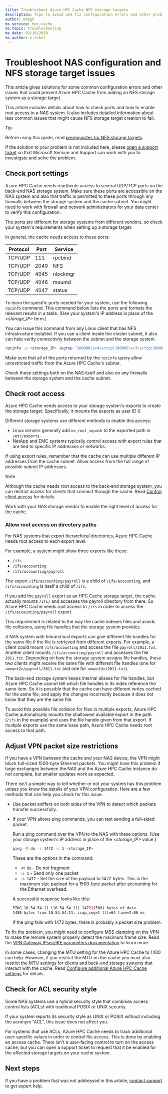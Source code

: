 ```yaml
---
title: Troubleshoot Azure HPC Cache NFS storage targets
description: Tips to avoid and fix configuration errors and other problems that can cause failure when creating an NFS storage target
author: ekpgh
ms.service: hpc-cache
ms.topic: troubleshooting
ms.date: 03/18/2020
ms.author: v-erkel
---
```


# Troubleshoot NAS configuration and NFS storage target issues

This article gives solutions for some common configuration errors and other issues that could prevent Azure HPC Cache from adding an NFS storage system as a storage target.

This article includes details about how to check ports and how to enable root access to a NAS system. It also includes detailed information about less common issues that might cause NFS storage target creation to fail.

> [!TIP]
> Before using this guide, read [prerequisites for NFS storage targets](hpc-cache-prerequisites.md#nfs-storage-requirements).

If the solution to your problem is not included here, please [open a support ticket](hpc-cache-support-ticket.md) so that Microsoft Service and Support can work with you to investigate and solve the problem.

## Check port settings

Azure HPC Cache needs read/write access to several UDP/TCP ports on the back-end NAS storage system. Make sure these ports are accessible on the NAS system and also that traffic is permitted to these ports through any firewalls between the storage system and the cache subnet. You might need to work with firewall and network administrators for your data center to verify this configuration.

The ports are different for storage systems from different vendors, so check your system's requirements when setting up a storage target.

In general, the cache needs access to these ports:

| Protocol | Port  | Service  |
|----------|-------|----------|
| TCP/UDP  | 111   | rpcbind  |
| TCP/UDP  | 2049  | NFS      |
| TCP/UDP  | 4045  | nlockmgr |
| TCP/UDP  | 4046  | mountd   |
| TCP/UDP  | 4047  | status   |

To learn the specific ports needed for your system, use the following ``rpcinfo`` command. This command  below lists the ports and formats the relevant results in a table. (Use your system's IP address in place of the *<storage_IP>* term.)

You can issue this command from any Linux client that has NFS infrastructure installed. If you use a client inside the cluster subnet, it also can help verify connectivity between the subnet and the storage system.

```bash
rpcinfo -p <storage_IP> |egrep "100000\s+4\s+tcp|100005\s+3\s+tcp|100003\s+3\s+tcp|100024\s+1\s+tcp|100021\s+4\s+tcp"| awk '{print $4 "/" $3 " " $5}'|column -t
```

Make sure that all of the ports returned by the ``rpcinfo`` query allow unrestricted traffic from the Azure HPC Cache's subnet.

Check these settings both on the NAS itself and also on any firewalls between the storage system and the cache subnet.

## Check root access

Azure HPC Cache needs access to your storage system's exports to create the storage target. Specifically, it mounts the exports as user ID 0.

Different storage systems use different methods to enable this access:

* Linux servers generally add ``no_root_squash`` to the exported path in ``/etc/exports``.
* NetApp and EMC systems typically control access with export rules that are tied to specific IP addresses or networks.

If using export rules, remember that the cache can use multiple different IP addresses from the cache subnet. Allow access from the full range of possible subnet IP addresses.

> [!NOTE]
> Although the cache needs root access to the back-end storage system, you can restrict access for clients that connect through the cache. Read [Control client access](access-policies.md#root-squash) for details.

Work with your NAS storage vendor to enable the right level of access for the cache.

### Allow root access on directory paths
<!-- linked in prereqs article -->

For NAS systems that export hierarchical directories, Azure HPC Cache needs root access to each export level.

For example, a system might show three exports like these:

* ``/ifs``
* ``/ifs/accounting``
* ``/ifs/accounting/payroll``

The export ``/ifs/accounting/payroll`` is a child of ``/ifs/accounting``, and ``/ifs/accounting`` is itself a child of ``/ifs``.

If you add the ``payroll`` export as an HPC Cache storage target, the cache actually mounts ``/ifs/`` and accesses the payroll directory from there. So Azure HPC Cache needs root access to ``/ifs`` in order to access the ``/ifs/accounting/payroll`` export.

This requirement is related to the way the cache indexes files and avoids file collisions, using file handles that the storage system provides.

A NAS system with hierarchical exports can give different file handles for the same file if the file is retrieved from different exports. For example, a client could mount ``/ifs/accounting`` and access the file ``payroll/2011.txt``. Another client mounts ``/ifs/accounting/payroll`` and accesses the file ``2011.txt``. Depending on how the storage system assigns file handles, these two clients might receive the same file with different file handles (one for ``<mount2>/payroll/2011.txt`` and one for ``<mount3>/2011.txt``).

The back-end storage system keeps internal aliases for file handles, but Azure HPC Cache cannot tell which file handles in its index reference the same item. So it is possible that the cache can have different writes cached for the same file, and apply the changes incorrectly because it does not know that they are the same file.

To avoid this possible file collision for files in multiple exports, Azure HPC Cache automatically mounts the shallowest available export in the path (``/ifs`` in the example) and uses the file handle given from that export. If multiple exports use the same base path, Azure HPC Cache needs root access to that path.

<!-- ## Enable export listing

The NAS must list its exports when the Azure HPC Cache queries it.

On most NFS storage systems, you can test this by sending the following query from a Linux client: ``showmount -e <storage IP address>``

Use a Linux client from the same virtual network as your cache, if possible.

If that command doesn't list the exports, the cache will have trouble connecting to your storage system. Work with your NAS vendor to enable export listing.  -->

## Adjust VPN packet size restrictions
<!-- link in prereqs article and configuration article -->

If you have a VPN between the cache and your NAS device, the VPN might block full-sized 1500-byte Ethernet packets. You might have this problem if large exchanges between the NAS and the Azure HPC Cache instance do not complete, but smaller updates work as expected.

There isn't a simple way to tell whether or not your system has this problem unless you know the details of your VPN configuration. Here are a few methods that can help you check for this issue.

* Use packet sniffers on both sides of the VPN to detect which packets transfer successfully.
* If your VPN allows ping commands, you can test sending a full-sized packet.

  Run a ping command over the VPN to the NAS with these options. (Use your storage system's IP address in place of the *<storage_IP>* value.)

   ```bash
   ping -M do -s 1472 -c 1 <storage_IP>
   ```

  These are the options in the command:

  * ``-M do`` - Do not fragment
  * ``-c 1`` - Send only one packet
  * ``-s 1472`` - Set the size of the payload to 1472 bytes. This is the maximum size payload for a 1500-byte packet after accounting for the Ethernet overhead.

  A successful response looks like this:

  ```bash
  PING 10.54.54.11 (10.54.54.11) 1472(1500) bytes of data.
  1480 bytes from 10.54.54.11: icmp_seq=1 ttl=64 time=2.06 ms
  ```

  If the ping fails with 1472 bytes, there is probably a packet size problem.

To fix the problem, you might need to configure MSS clamping on the VPN to make the remote system properly detect the maximum frame size. Read the [VPN Gateway IPsec/IKE parameters documentation](../vpn-gateway/vpn-gateway-about-vpn-devices.md#ipsec) to learn more.

In some cases, changing the MTU setting for the Azure HPC Cache to 1400 can help. However, if you restrict the MTU on the cache you must also restrict the MTU settings for clients and back-end storage systems that interact with the cache. Read [Configure additional Azure HPC Cache settings](configuration.md#adjust-mtu-value) for details.

## Check for ACL security style

Some NAS systems use a hybrid security style that combines access control lists (ACLs) with traditional POSIX or UNIX security.

If your system reports its security style as UNIX or POSIX without including the acronym "ACL", this issue does not affect you.

For systems that use ACLs, Azure HPC Cache needs to track additional user-specific values in order to control file access. This is done by enabling an access cache. There isn't a user-facing control to turn on the access cache, but you can open a support ticket to request that it be enabled for the affected storage targets on your cache system.

## Next steps

If you have a problem that was not addressed in this article, [contact support](hpc-cache-support-ticket.md) to get expert help.

